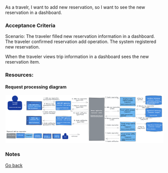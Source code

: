 As a travelr, I want to add new reservation, so I want to see the new reservation in a dashboard.

### Acceptance Criteria

Scenario: The traveler filled new reservation information in a dashboard. The traveler confirmed reservation add operation. The system registered new reservation.

When the traveler views trip information in a dashboard sees the new reservation item.

### Resources:

#### Request processing diagram

![Dynamic diagram](https://github.com/ExtravaganzaTeam/KATAS-2023/blob/main/current/user_stories/traveler/US_011_add_new_reservation.png "a title")  

### Notes


[Go back](../README.md)